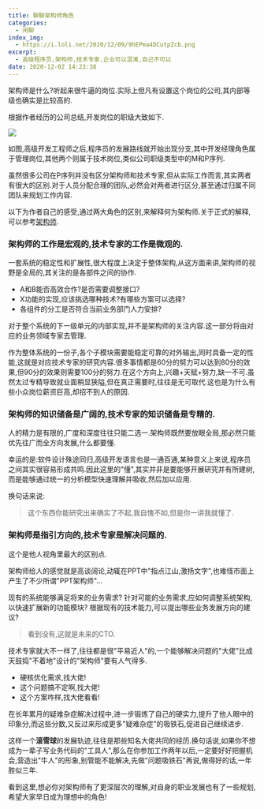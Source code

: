 ```yaml
---
title: 聊聊架构师角色
categories:
  - 闲聊
index_img:
  - https://i.loli.net/2020/12/09/9hEPma4DCutpZcb.png
excerpt:
  - 高级程序员,架构师,技术专家,企业可以混淆,自己不可以
date: 2020-12-02 14:23:38
---
```


架构师是什么?听起来很牛逼的岗位.实际上但凡有设置这个岗位的公司,其内部等级也确实是比较高的.

根据作者经历的公司总结,开发岗位的职级大致如下.

![](https://i.loli.net/2020/12/08/OYsPD84dMaUbxRW.png)

如图,高级开发工程师之后,程序员的发展路线就开始出现分支,其中开发经理角色属于管理岗位,其他两个则属于技术岗位,类似公司职级类型中的M和P序列.

虽然很多公司在P序列并没有区分架构师和技术专家,但从实际工作而言,其实两者有很大的区别.对于人员分配合理的团队,必然会对两者进行区分,甚至通过归属不同团队来规划工作内容.

以下为作者自己的感受,通过两大角色的区别,来解释何为架构师.关于正式的解释,可以参考[架构师](https://baike.baidu.com/item/%E7%B3%BB%E7%BB%9F%E6%9E%B6%E6%9E%84%E5%B8%88/3473607?fromtitle=%E6%9E%B6%E6%9E%84%E5%B8%88&fromid=8281290&fr=aladdin).


### 架构师的工作是宏观的,技术专家的工作是微观的.
一套系统的稳定性和扩展性,很大程度上决定于整体架构,从这方面来讲,架构师的视野是全局的,其关注的是各部件之间的协作.

- A和B能否高效合作?是否需要调整接口?
- X功能的实现,应该挑选哪种技术?有哪些方案可以选择?
- 各组件的分工是否符合当前业务部门人力安排?

对于整个系统的下一级单元的内部实现,并不是架构师的关注内容.这一部分将由对应的业务领域专家去管理.

作为整体系统的一份子,各个子模块需要能稳定可靠的对外输出,同时具备一定的性能,这就是对应技术专家的研究内容.很多事情都是60分的努力可以达到80分的效果,但90分的效果则需要100分的努力.在这个方向上,兴趣+天赋+努力,缺一不可.虽然太过专精导致就业面稍显狭隘,但在真正需要时,往往是无可取代.这也是为什么有些小众岗位薪资巨高,却招不到人的原因.

### 架构师的知识储备是广阔的,技术专家的知识储备是专精的.

人的精力是有限的,广度和深度往往只能二选一.架构师既然要放眼全局,那必然只能优先往广而全方向发展,什么都要懂.

幸运的是:软件设计殊途同归,高级开发语言也是一通百通,某种意义上来说,程序员之间其实很容易形成共鸣.因此这里的"懂",其实并非是要能够开展研究并有所建树,而是能够通过统一的分析模型快速理解并吸收,然后加以应用.

换句话来说:

> 这个东西你能研究出来确实了不起,我自愧不如,但是你一讲我就懂了.

### 架构师是指引方向的,技术专家是解决问题的.

这个是他人视角里最大的区别点.

架构师给人的感觉就是高谈阔论,动辄在PPT中"指点江山,激扬文字",也难怪市面上产生了不少所谓"PPT架构师"...

现有的系统能够满足将来的业务需求?
针对可能的业务需求,应如何调整系统架构,以快速扩展新的功能模块?
根据现有的技术能力,可以提出哪些业务发展方向的建议?

> 看到没有,这就是未来的CTO.

技术专家就大不一样了,往往都是很"平易近人"的,一个能够解决问题的"大佬"比成天鼓捣"不着地"设计的"架构师"要有人气得多.
- 硬核优化需求,找大佬!
- 这个问题搞不定啊,找大佬!
- 这个方案咋样,找大佬看看!


在长年累月的疑难杂症解决过程中,进一步锻炼了自己的硬实力,提升了他人眼中的印象分,而这些分数,又反过来形成更多"疑难杂症"的吸铁石,促进自己继续进步.

这样一个**滚雪球**的发展轨迹,往往是那些知名大佬共同的经历.换句话说,如果你不想成为一辈子写业务代码的"工具人",那么在你参加工作两年以后,一定要好好把握机会,营造出"牛人"的形象,别管能不能解决,先做"问题吸铁石"再说,做得好的话,一年胜似三年.

看到这里,想必你对架构师有了更深层次的理解,对自身的职业发展也有了一些规划,希望大家早日成为理想中的角色!
